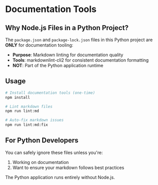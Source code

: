 # Documentation Tools

## Why Node.js Files in a Python Project?

The `package.json` and `package-lock.json` files in this Python project are **ONLY** for documentation tooling:

- **Purpose**: Markdown linting for documentation quality
- **Tools**: markdownlint-cli2 for consistent documentation formatting
- **NOT**: Part of the Python application runtime

## Usage

```bash
# Install documentation tools (one-time)
npm install

# Lint markdown files
npm run lint:md

# Auto-fix markdown issues
npm run lint:md:fix
```

## For Python Developers

You can safely ignore these files unless you're:

1. Working on documentation
2. Want to ensure your markdown follows best practices

The Python application runs entirely without Node.js.
